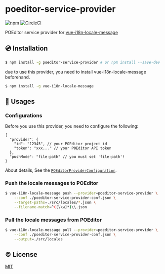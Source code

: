 # poeditor-service-provider

[![npm](https://img.shields.io/npm/v/poeditor-service-provider.svg)](https://www.npmjs.com/package/poeditor-service-provider)
[![CircleCI](https://circleci.com/gh/kazupon/poeditor-service-provider.svg?style=svg)](https://circleci.com/gh/kazupon/poeditor-service-provider)

POEditor service provider for [vue-i18n-locale-message](https://github.com/kazupon/vue-i18n-locale-message)


## :cd: Installation

```bash
$ npm install -g poeditor-service-provider # or npm install --save-dev poeditor-service-provider
```

due to use this provider, you need to install vue-i18n-locale-message beforehand.

```bash
$ npm install -g vue-i18n-locale-message
```


## :rocket: Usages

### Configurations

Before you use this provider, you need to configure the following:

```json5
{
  "provider": {
    "id": "12345", // your POEditor project id
    "token": "xxx..." // your POEditor API token
  },
  "pushMode": "file-path" // you must set 'file-path'!
}
```

About details, See the [`POEditorProviderConfiguration`](https://github.com/kazupon/poeditor-service-provider/blob/master/types/index.d.ts).

### Push the locale messages to POEditor

```bash
$ vue-i18n-locale-message push --provider=poeditor-service-provider \
    --conf ./poeditor-service-provider-conf.json \
    --target-paths=./src/locales/*.json \
    --filename-match=^([\\w]*)\\.json
```

### Pull the locale messages from POEditor

```bash
$ vue-i18n-locale-message pull --provider=poeditor-service-provider \
    --conf ./poeditor-service-provider-conf.json \
    --output=./src/locales
```

## :copyright: License

[MIT](http://opensource.org/licenses/MIT)
